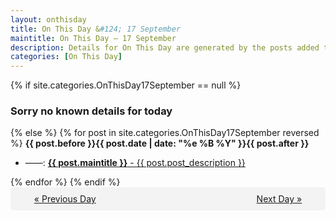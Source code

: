 ```yaml
---
layout: onthisday
title: On This Day &#124; 17 September
maintitle: On This Day — 17 September
description: Details for On This Day are generated by the posts added to the website so the content is subject to changes/updates over time.
categories: [On This Day]
---
```


{% if site.categories.OnThisDay17September == null %}
<h3>Sorry no known details for today</h3>
{% else %}
{% for post in site.categories.OnThisDay17September reversed %}
<strong>{{ post.before }}{{ post.date | date: "%e %B %Y" }}{{ post.after }}</strong>
<ul>
<li> ——: <a class="{{ post.class }}" href="{{ post.url }}"><strong>{{ post.maintitle }}</strong> - {{ post.post_description }}</a></li>
</ul>
{% endfor %}
{% endif %}

<div style="background-color: #f3f3f3; padding: 10px; border-radius: 5px; text-align: center; display: flex; justify-content: space-evenly;">
<a href="/onthisday/09/09-16">« Previous Day</a>
<span style="visibility:hidden;">[ Visit Leap Year February 29 ]</span>
<a href="/onthisday/09/09-18">Next Day »</a>
</div>
